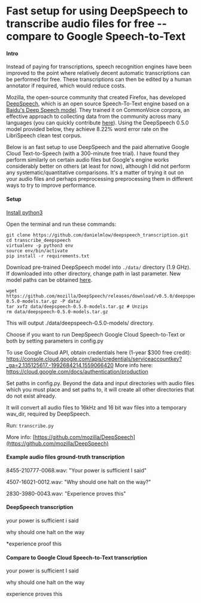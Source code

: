 # Fast setup for using DeepSpeech to transcribe audio files for free -- compare to Google Speech-to-Text


#### Intro

Instead of paying for transcriptions, speech recognition engines have been improved to the point where relatively decent automatic transcriptions can be performed for free. These transcriptions can then be edited by a human annotator if required, which would reduce costs.  

Mozilla, the open-source community that created Firefox, has developed [DeepSpeech](https://github.com/mozilla/DeepSpeech), which is an open source Speech-To-Text engine based on a [Baidu's Deep Speech model](https://arxiv.org/abs/1412.5567). They trained it on CommonVoice corpora, an effective approach to collecting data from the community across many languages (you can quickly contribute  [here](https://voice.mozilla.org/en)). Using the DeepSpeech 0.5.0 model provided below, they achieve 8.22% word error rate on the LibriSpeech clean test corpus. 

Below is an fast setup to use DeepSpeech and the paid alternative Google Cloud Text-to-Speech (with a 300-minute free trial). I have found they perform similarly on certain audio files but Google's engine works considerably better on others (at least for now), although I did not perform any systematic/quantitative comparisons. It's a matter of trying it out on your audio files and perhaps preprocessing preprocessing them in different ways to try to improve performance.  
#### Setup
[Install python3](https://realpython.com/installing-python/)

Open the terminal and run these commands:

```
git clone https://github.com/danielmlow/deepspeech_transcription.git
cd transcribe_deepspeech
virtualenv -p python3 env
source env/bin/activate
pip install -r requirements.txt
```
Download pre-trained DeepSpeech model into `./data/` directory (1.9 GHz). If downloaded into other directory, change path in last parameter. New model paths can be obtained [here](https://github.com/mozilla/DeepSpeech/releases). 

```
wget https://github.com/mozilla/DeepSpeech/releases/download/v0.5.0/deepspeech-0.5.0-models.tar.gz -P data/
tar xvfz data/deepspeech-0.5.0-models.tar.gz # Unzips
rm data/deepspeech-0.5.0-models.tar.gz
```

This will output ./data/deepspeech-0.5.0-models/ directory. 

Choose if you want to run DeepSpeech Google Cloud Speech-to-Text or both by setting parameters in config.py

To use Google Cloud API, obtain credentials here (1-year $300 free credit):
https://console.cloud.google.com/apis/credentials/serviceaccountkey?_ga=2.135125617.-1992684214.1559066420
More info here: 
https://cloud.google.com/docs/authentication/production

Set paths in config.py. Beyond the data and input directories with audio files which you must place and set paths to, it will create all other directories that do not exist already.

It will convert all audio files to 16kHz and 16 bit wav files into a temporary wav_dir, required by DeepSpeech. 


Run:
```transcribe.py```


More info:
[https://github.com/mozilla/DeepSpeech](https://github.com/mozilla/DeepSpeech)


#### Example audio files ground-truth transcription

8455-210777-0068.wav:   "Your power is sufficient I said"

4507-16021-0012.wav:     "Why should one halt on the way?"

2830-3980-0043.wav:       "Experience proves this"


#### DeepSpeech transcription
your power is sufficient i said

why should one halt on the way

*experience proof this

#### Compare to Google Cloud Speech-to-Text transcription
your power is sufficient I said

why should one halt on the way

experience proves this






